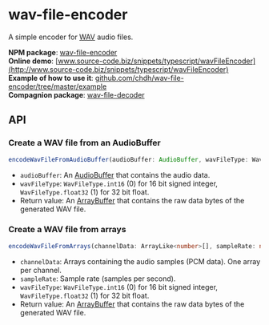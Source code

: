 # wav-file-encoder

A simple encoder for [WAV](https://en.wikipedia.org/wiki/WAV) audio files.

**NPM package**: [wav-file-encoder](https://www.npmjs.com/package/wav-file-encoder)<br>
**Online demo**: [www.source-code.biz/snippets/typescript/wavFileEncoder](http://www.source-code.biz/snippets/typescript/wavFileEncoder)<br>
**Example of how to use it**: [github.com/chdh/wav-file-encoder/tree/master/example](https://github.com/chdh/wav-file-encoder/tree/master/example)<br>
**Compagnion package**: [wav-file-decoder](https://www.npmjs.com/package/wav-file-decoder)

## API

### Create a WAV file from an AudioBuffer

```typescript
encodeWavFileFromAudioBuffer(audioBuffer: AudioBuffer, wavFileType: WavFileType) : ArrayBuffer
```
* `audioBuffer`: An [AudioBuffer](https://developer.mozilla.org/en-US/docs/Web/API/AudioBuffer) that contains the audio data.
* `wavFileType`: `WavFileType.int16` (0) for 16 bit signed integer, `WavFileType.float32` (1) for 32 bit float.
* Return value: An [ArrayBuffer](https://developer.mozilla.org/en-US/docs/Web/JavaScript/Reference/Global_Objects/ArrayBuffer) that
  contains the raw data bytes of the generated WAV file.

### Create a WAV file from arrays

```typescript
encodeWavFileFromArrays(channelData: ArrayLike<number>[], sampleRate: number, wavFileType: WavFileType) : ArrayBuffer
```
* `channelData`: Arrays containing the audio samples (PCM data). One array per channel.
* `sampleRate`: Sample rate (samples per second).
* `wavFileType`: `WavFileType.int16` (0) for 16 bit signed integer, `WavFileType.float32` (1) for 32 bit float.
* Return value: An [ArrayBuffer](https://developer.mozilla.org/en-US/docs/Web/JavaScript/Reference/Global_Objects/ArrayBuffer) that
  contains the raw data bytes of the generated WAV file.
